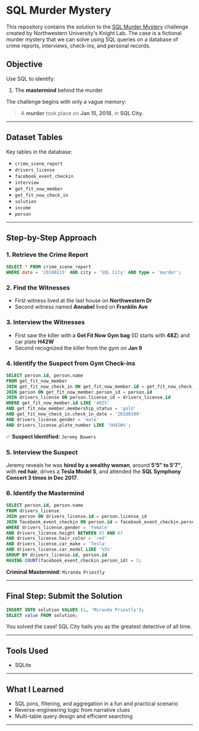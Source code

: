 # SQL Murder Mystery

This repository contains the solution to the [SQL Murder Mystery](https://mystery.knightlab.com/) challenge created by Northwestern University's Knight Lab. The case is a fictional murder mystery that we can solve using SQL queries on a database of crime reports, interviews, check-ins, and personal records.

## Objective

Use SQL to identify:
1. The **mastermind** behind the murder

The challenge begins with only a vague memory:
> A **murder** took place on **Jan 15, 2018**, in **SQL City**.

---

## Dataset Tables

Key tables in the database:
- `crime_scene_report`
- `drivers_license`
- `facebook_event_checkin`
- `interview`
- `get_fit_now_member`
- `get_fit_now_check_in`
- `solution`
- `income`
- `person`

---

## Step-by-Step Approach

### 1. Retrieve the Crime Report
```sql
SELECT * FROM crime_scene_report 
WHERE date = '20180115' AND city = 'SQL City' AND type = 'murder';
```

### 2. Find the Witnesses
- First witness lived at the last house on **Northwestern Dr**
- Second witness named **Annabel** lived on **Franklin Ave**

### 3. Interview the Witnesses
- First saw the killer with a **Get Fit Now Gym bag** (ID starts with **48Z**) and car plate **H42W**
- Second recognized the killer from the gym on **Jan 9**

### 4. Identify the Suspect from Gym Check-ins
```sql
SELECT person.id, person.name
FROM get_fit_now_member
JOIN get_fit_now_check_in ON get_fit_now_member.id = get_fit_now_check_in.membership_id 
JOIN person ON get_fit_now_member.person_id = person.id 
JOIN drivers_license ON person.license_id = drivers_license.id
WHERE get_fit_now_member.id LIKE '48Z%'
AND get_fit_now_member.membership_status = 'gold'
AND get_fit_now_check_in.check_in_date = '20180109'
AND drivers_license.gender = 'male'
AND drivers_license.plate_number LIKE '%H42W%';
```

✅ **Suspect Identified:** `Jeremy Bowers`

### 5. Interview the Suspect

Jeremy reveals he was **hired by a wealthy woman**, around **5'5" to 5'7"**, with **red hair**, drives a **Tesla Model S**, and attended the **SQL Symphony Concert 3 times in Dec 2017**.

### 6. Identify the Mastermind
```sql
SELECT person.id, person.name
FROM drivers_license 
JOIN person ON drivers_license.id = person.license_id
JOIN facebook_event_checkin ON person.id = facebook_event_checkin.person_id
WHERE drivers_license.gender = 'female'
AND drivers_license.height BETWEEN 65 AND 67
AND drivers_license.hair_color = 'red'
AND drivers_license.car_make = 'Tesla'
AND drivers_license.car_model LIKE '%S%'
GROUP BY drivers_license.id, person.id
HAVING COUNT(facebook_event_checkin.person_id) = 3;
```

**Criminal Mastermind:** `Miranda Priestly`

---

## Final Step: Submit the Solution
```sql
INSERT INTO solution VALUES (1, 'Miranda Priestly');
SELECT value FROM solution;
```

You solved the case! SQL City hails you as the greatest detective of all time.

---

## Tools Used

- SQLite

---

## What I Learned

- SQL joins, filtering, and aggregation in a fun and practical scenario
- Reverse-engineering logic from narrative clues
- Multi-table query design and efficient searching

---
